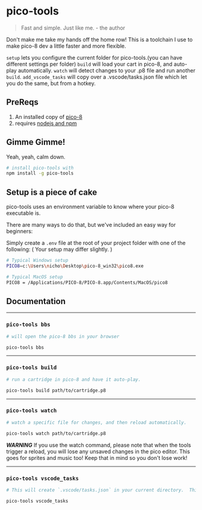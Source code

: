 # pico-tools
> Fast and simple.  Just like me.  - the author

Don't make me take my hands off the home row!
This is a toolchain I use to make pico-8 dev a little faster and more flexible.

`setup` lets you configure the current folder for pico-tools.(you can have different settings per folder)
`build` will load your cart in pico-8, and auto-play automatically.
`watch` will detect changes to your .p8 file and run another `build`.
`add_vscode_tasks` will copy over a .vscode/tasks.json file which let you do the same, but from a hotkey.

## PreReqs
1. An installed copy of [pico-8](https://www.lexaloffle.com/)
2. requires [nodejs and npm](http://www.nodejs.org)

## Gimme Gimme!
Yeah, yeah, calm down.
```bash
# install pico-tools with 
npm install -g pico-tools
```

## Setup is a piece of cake
pico-tools uses an environment variable to know where your pico-8 executable is.

There are many ways to do that, but we've included an easy way for beginners:

Simply create a `.env` file at the root of your project folder with one of the following: ( Your setup may differ slightly. )

```bash
# Typical Windows setup
PICO8=c:\Users\nicho\Desktop\pico-8_win32\pico8.exe

# Typical MacOS setup
PICO8 = /Applications/PICO-8/PICO-8.app/Contents/MacOS/pico8
```


## Documentation


---

### `pico-tools bbs`

```bash
# will open the pico-8 bbs in your browser

pico-tools bbs
```

---

### `pico-tools build`

```bash
# run a cartridge in pico-8 and have it auto-play.

pico-tools build path/to/cartridge.p8
```

---

### `pico-tools watch`

```bash
# watch a specific file for changes, and then reload automatically.

pico-tools watch path/to/cartridge.p8
```

***WARNING***  If you use the watch command, please note that when the tools trigger a reload, you will lose any unsaved changes in the pico editor.  This goes for sprites and music too!  Keep that in mind so you don't lose work!

---

### `pico-tools vscode_tasks`
```bash
# This will create `.vscode/tasks.json` in your current directory.  This lets me hit `cntrl+shift+b` and activate one of the tools.

pico-tools vscode_tasks
```
